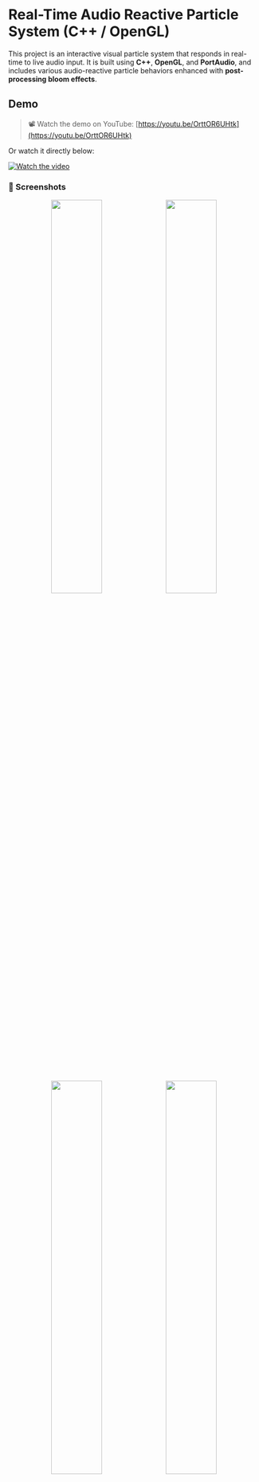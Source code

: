 # Real-Time Audio Reactive Particle System (C++ / OpenGL)

This project is an interactive visual particle system that responds in real-time to live audio input. It is built using **C++**, **OpenGL**, and **PortAudio**, and includes various audio-reactive particle behaviors enhanced with **post-processing bloom effects**.

## Demo

> 📽️ Watch the demo on YouTube: [https://youtu.be/OrttOR6UHtk](https://youtu.be/OrttOR6UHtk)

Or watch it directly below:

[![Watch the video](https://img.youtube.com/vi/OrttOR6UHtk/hqdefault.jpg)](https://youtu.be/OrttOR6UHtk)

### 📸 Screenshots

<p align="center">
  <img src="./screenshots/Screenshot_2025-05-27_094620.png" width="45%" />
  <img src="./screenshots/Screenshot_2025-05-27_094744.png" width="45%" />
</p>
<p align="center">
  <img src="./screenshots/Screenshot_2025-05-27_094938.png" width="45%" />
  <img src="./screenshots/Screenshot_2025-05-27_094948.png" width="45%" />
</p>

### 🎞️ Live Demo (GIF)

<p align="center">
  <img src="./screenshots/2025-05-2702-20-45-ezgif.com-video-to-gif-converter%20(2).gif" width="70%" />
</p>
---

## Features

- Real-time audio capture using **PortAudio**
- Fast particle updates using instancing (up to 500,000 particles)
- Audio-reactive behaviors:
  - **Wave terrain**
  - **Electric rays**
  - **Vortex spiral**
  - **Cluster attraction**
  - **Force fields**
- Visual effects with **HDR bloom and Gaussian blur**
- Multi-threaded audio analysis to prevent blocking the render loop

---

## Build Instructions

### Dependencies

Make sure to install or link the following:

- OpenGL 3.3+
- FreeGLUT
- GLEW
- GLM
- PortAudio

### Build Example (Windows + Visual Studio)

1. Add all `.cpp` and `.h` files to a Visual Studio project.
2. Link against `portaudio_x86.lib` or `portaudio_x64.lib` depending on your system.
3. Make sure `glew32.lib`, `freeglut.lib`, `opengl32.lib`, and `glm` are linked.
4. Set working directory to the folder where your GLSL shader files are (e.g. `vertex.glsl`, `fragment.glsl`, etc.).
5. Build and run.

---


## File Overview

| File | Purpose |
|------|---------|
| `CG.cpp` | Main rendering loop, OpenGL setup, behavior dispatch |
| `audioManager.cpp/.h` | Audio input using PortAudio |
| `audioThread.cpp/.h` | Background thread for audio analysis |
| `audioAnalysis.cpp/.h` | Computes RMS (volume) |
| `ParticleBehavior.h` | Contains all particle behavior logic |
| `vertex.glsl`, `fragment.glsl`, `bloom_extract.glsl`, `blur.glsl`, `bloom_composite.glsl`, `quad.glsl` | Shader code |

---

## Notes

- The system uses RMS (root mean square) for basic energy analysis.
- Additional particle behaviors are modular and easily extendable.
- Audio trigger thresholds are configurable from the source code.

---
